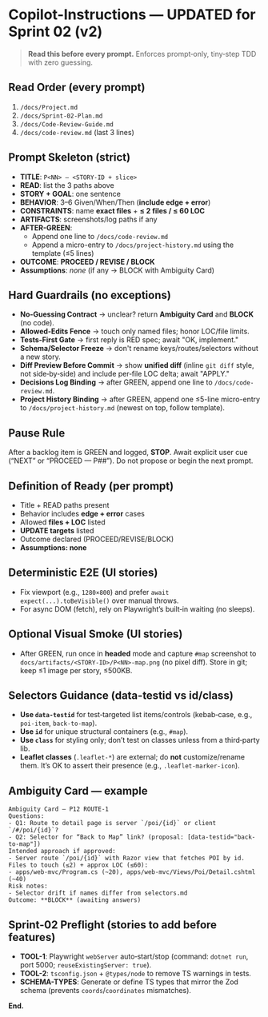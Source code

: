 # Copilot-Instructions — UPDATED for Sprint 02 (v2)

> **Read this before every prompt.** Enforces prompt‑only, tiny‑step TDD with zero guessing.

## Read Order (every prompt)
1) `/docs/Project.md`
2) `/docs/Sprint-02-Plan.md`
3) `/docs/Code-Review-Guide.md`
4) `/docs/code-review.md` (last 3 lines)

## Prompt Skeleton (strict)
- **TITLE**: `P<NN> — <STORY-ID + slice>`
- **READ**: list the 3 paths above
- **STORY + GOAL**: one sentence
- **BEHAVIOR**: 3–6 Given/When/Then (**include edge + error**)
- **CONSTRAINTS**: name **exact files** + **≤ 2 files / ≤ 60 LOC**
- **ARTIFACTS**: screenshots/log paths if any
- **AFTER-GREEN**: 
  - Append one line to `/docs/code-review.md`
  - Append a micro-entry to `/docs/project-history.md` using the template (≤5 lines)
- **OUTCOME**: **PROCEED / REVISE / BLOCK**
- **Assumptions**: *none* (if any → BLOCK with Ambiguity Card)

## Hard Guardrails (no exceptions)
- **No‑Guessing Contract** → unclear? return **Ambiguity Card** and **BLOCK** (no code).
- **Allowed‑Edits Fence** → touch only named files; honor LOC/file limits.
- **Tests‑First Gate** → first reply is RED spec; await "OK, implement."
- **Schema/Selector Freeze** → don't rename keys/routes/selectors without a new story.
- **Diff Preview Before Commit** → show **unified diff** (inline `git diff` style, not side‑by‑side) and include per‑file LOC delta; await "APPLY."
- **Decisions Log Binding** → after GREEN, append one line to `/docs/code-review.md`.
- **Project History Binding** → after GREEN, append one ≤5-line micro-entry to `/docs/project-history.md` (newest on top, follow template).

## Pause Rule
After a backlog item is GREEN and logged, **STOP**. Await explicit user cue (“NEXT” or “PROCEED — P##”). Do not propose or begin the next prompt.

## Definition of Ready (per prompt)
- Title + READ paths present
- Behavior includes **edge + error** cases
- Allowed **files + LOC** listed
- **UPDATE targets** listed
- Outcome declared (PROCEED/REVISE/BLOCK)
- **Assumptions: none**

## Deterministic E2E (UI stories)
- Fix viewport (e.g., `1280×800`) and prefer `await expect(...).toBeVisible()` over manual throws.
- For async DOM (fetch), rely on Playwright’s built‑in waiting (no sleeps).

## Optional Visual Smoke (UI stories)
- After GREEN, run once in **headed** mode and capture `#map` screenshot to `docs/artifacts/<STORY-ID>/P<NN>-map.png` (no pixel diff). Store in git; keep ≤1 image per story, ≤500KB.

## Selectors Guidance (data-testid vs id/class)
- **Use `data-testid`** for test‑targeted list items/controls (kebab‑case, e.g., `poi-item`, `back-to-map`).
- **Use `id`** for unique structural containers (e.g., `#map`).
- **Use `class`** for styling only; don’t test on classes unless from a third‑party lib.
- **Leaflet classes** (`.leaflet-*`) are external; do **not** customize/rename them. It’s OK to assert their presence (e.g., `.leaflet-marker-icon`).

## Ambiguity Card — example
```
Ambiguity Card — P12 ROUTE-1
Questions:
- Q1: Route to detail page is server `/poi/{id}` or client `/#/poi/{id}`?
- Q2: Selector for “Back to Map” link? (proposal: [data-testid="back-to-map"])
Intended approach if approved:
- Server route `/poi/{id}` with Razor view that fetches POI by id.
Files to touch (≤2) + approx LOC (≤60):
- apps/web-mvc/Program.cs (~20), apps/web-mvc/Views/Poi/Detail.cshtml (~40)
Risk notes:
- Selector drift if names differ from selectors.md
Outcome: **BLOCK** (awaiting answers)
```

## Sprint‑02 Preflight (stories to add before features)
- **TOOL-1**: Playwright `webServer` auto‑start/stop (command: `dotnet run`, port 5000; `reuseExistingServer: true`).
- **TOOL-2**: `tsconfig.json` + `@types/node` to remove TS warnings in tests.
- **SCHEMA-TYPES**: Generate or define TS types that mirror the Zod schema (prevents `coords`/`coordinates` mismatches).

**End.**
